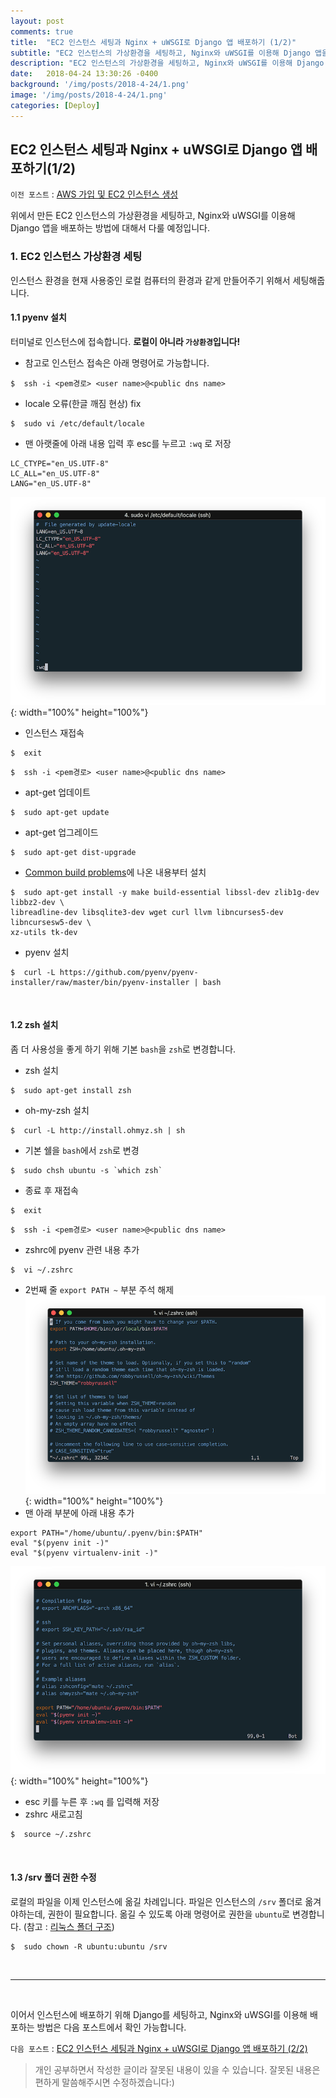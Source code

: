 ```yaml
---
layout: post
comments: true
title:  "EC2 인스턴스 세팅과 Nginx + uWSGI로 Django 앱 배포하기 (1/2)"
subtitle: "EC2 인스턴스의 가상환경을 세팅하고, Nginx와 uWSGI를 이용해 Django 앱을 배포하는 방법에 대해서 다룹니다."
description: "EC2 인스턴스의 가상환경을 세팅하고, Nginx와 uWSGI를 이용해 Django 앱을 배포하는 방법에 대해서 다룹니다."
date:   2018-04-24 13:30:26 -0400
background: '/img/posts/2018-4-24/1.png'
image: '/img/posts/2018-4-24/1.png'
categories: [Deploy]
---
```



## EC2 인스턴스 세팅과 Nginx + uWSGI로 Django 앱 배포하기(1/2)
`이전 포스트` : [AWS 가입 및 EC2 인스턴스 생성](/deploy/2018/04/24/aws-signup-and-create-ec2.html)

위에서 만든 EC2 인스턴스의 가상환경을 세팅하고, Nginx와 uWSGI를 이용해 Django 앱을 배포하는 방법에 대해서 다룰 예정입니다.

### 1. EC2 인스턴스 가상환경 세팅
인스턴스 환경을 현재 사용중인 로컬 컴퓨터의 환경과 같게 만들어주기 위해서 세팅해줍니다.

#### 1.1 pyenv 설치
터미널로 인스턴스에 접속합니다.   **로컬이 아니라 `가상환경`입니다!**

* 참고로 인스턴스 접속은 아래 명령어로 가능합니다.
```shell
$  ssh -i <pem경로> <user name>@<public dns name>
```
* locale 오류(한글 깨짐 현상) fix
```shell
$  sudo vi /etc/default/locale
```
  * 맨 아랫줄에 아래 내용 입력 후 esc를 누르고 `:wq` 로 저장
  ```shell
  LC_CTYPE="en_US.UTF-8"
  LC_ALL="en_US.UTF-8"
  LANG="en_US.UTF-8"
  ```
  ![그림2](/img/posts/2018-4-24/2.png){: width="100%" height="100%"}
* 인스턴스 재접속
```shell
$  exit
```
```shell
$  ssh -i <pem경로> <user name>@<public dns name>
```
* apt-get 업데이트
```shell
$  sudo apt-get update
```
* apt-get 업그레이드
```shell
$  sudo apt-get dist-upgrade
```
* [Common build problems](https://github.com/pyenv/pyenv/wiki/Common-build-problems)에 나온 내용부터 설치
```shell
$  sudo apt-get install -y make build-essential libssl-dev zlib1g-dev libbz2-dev \
libreadline-dev libsqlite3-dev wget curl llvm libncurses5-dev libncursesw5-dev \
xz-utils tk-dev
```
* pyenv 설치
```shell
$  curl -L https://github.com/pyenv/pyenv-installer/raw/master/bin/pyenv-installer | bash
```
<br>

#### 1.2 zsh 설치
좀 더 사용성을 좋게 하기 위해 기본 `bash`을 `zsh`로 변경합니다.

* zsh 설치
```shell
$  sudo apt-get install zsh
```
* oh-my-zsh 설치
```shell
$  curl -L http://install.ohmyz.sh | sh
```
* 기본 쉘을 `bash`에서 `zsh`로 변경
```shell
$  sudo chsh ubuntu -s `which zsh`
```
* 종료 후 재접속
```shell
$  exit
```
```shell
$  ssh -i <pem경로> <user name>@<public dns name>
```
* zshrc에 pyenv 관련 내용 추가
```shell
$  vi ~/.zshrc
```
  * 2번째 줄 `export PATH ~` 부분 주석 해제
  ![그림3](/img/posts/2018-4-24/3.png){: width="100%" height="100%"}
  * 맨 아래 부분에 아래 내용 추가
  ```shell
  export PATH="/home/ubuntu/.pyenv/bin:$PATH"
  eval "$(pyenv init -)"
  eval "$(pyenv virtualenv-init -)"
  ```
  ![그림4](/img/posts/2018-4-24/4.png){: width="100%" height="100%"}
  * esc 키를 누른 후 `:wq` 를 입력해 저장
  * zshrc 새로고침
  ```shell
  $  source ~/.zshrc
  ```  
<br>

#### 1.3 /srv 폴더 권한 수정
로컬의 파일을 이제 인스턴스에 옮길 차례입니다. 파일은 인스턴스의 `/srv` 폴더로 옮겨야하는데, 권한이 필요합니다. 옮길 수 있도록 아래 명령어로 권한을 `ubuntu`로 변경합니다. (참고 : [리눅스 폴더 구조](https://ko.wikipedia.org/wiki/%ED%8C%8C%EC%9D%BC%EC%8B%9C%EC%8A%A4%ED%85%9C_%EA%B3%84%EC%B8%B5%EA%B5%AC%EC%A1%B0_%ED%91%9C%EC%A4%80))
```shell
$  sudo chown -R ubuntu:ubuntu /srv
```
<br>

---------------------------------------------------------------------------------------
<br>

이어서 인스턴스에 배포하기 위해 Django를 세팅하고, Nginx와 uWSGI를 이용해 배포하는 방법은 다음 포스트에서 확인 가능합니다.

`다음 포스트` : [EC2 인스턴스 세팅과 Nginx + uWSGI로 Django 앱 배포하기 (2/2)](/deploy/2018/05/02/instance-setting-and-django-deploy-part2.html)


> 개인 공부하면서 작성한 글이라 잘못된 내용이 있을 수 있습니다. 잘못된 내용은 편하게 말씀해주시면 수정하겠습니다:)

<br>
